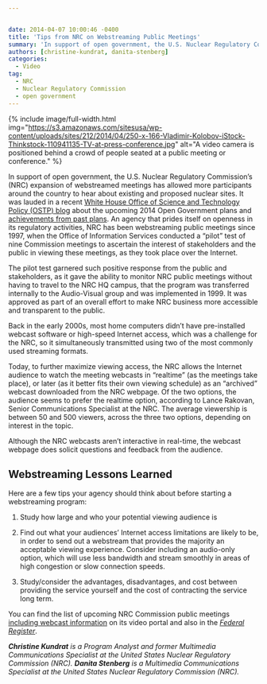 ```yaml
---


date: 2014-04-07 10:00:46 -0400
title: 'Tips from NRC on Webstreaming Public Meetings'
summary: 'In support of open government, the U.S. Nuclear Regulatory Commission&rsquo;s (NRC) expansion of webstreamed meetings has allowed more participants around the country to hear about existing and proposed nuclear sites. It was lauded in a recent White House Office of Science and Technology Policy (OSTP) blog about the upcoming 2014 Open Government plans and achievements'
authors: [christine-kundrat, danita-stenberg]
categories:
  - Video
tag:
  - NRC
  - Nuclear Regulatory Commission
  - open government
---
```


{% include image/full-width.html img="https://s3.amazonaws.com/sitesusa/wp-content/uploads/sites/212/2014/04/250-x-166-Vladimir-Kolobov-iStock-Thinkstock-110941135-TV-at-press-conference.jpg" alt="A video camera is positioned behind a crowd of people seated at a public meeting or conference." %}
 

In support of open government, the U.S. Nuclear Regulatory Commission’s (NRC) expansion of webstreamed meetings has allowed more participants around the country to hear about existing and proposed nuclear sites. It was lauded in a recent [White House Office of Science and Technology Policy (OSTP) blog](http://www.whitehouse.gov/blog/2014/02/28/we-love-it-when-plan-comes-together-0) about the upcoming 2014 Open Government plans and [achievements from past plans](https://www.WHATEVER/2014/03/10/we-love-it-when-a-plan-comes-together/). An agency that prides itself on openness in its regulatory activities, NRC has been webstreaming public meetings since 1997, when the Office of Information Services conducted a “pilot” test of nine Commission meetings to ascertain the interest of stakeholders and the public in viewing these meetings, as they took place over the Internet.

The pilot test garnered such positive response from the public and stakeholders, as it gave the ability to monitor NRC public meetings without having to travel to the NRC HQ campus, that the program was transferred internally to the Audio-Visual group and was implemented in 1999. It was approved as part of an overall effort to make NRC business more accessible and transparent to the public.

Back in the early 2000s, most home computers didn’t have pre-installed webcast software or high-speed Internet access, which was a challenge for the NRC, so it simultaneously transmitted using two of the most commonly used streaming formats.

Today, to further maximize viewing access, the NRC allows the Internet audience to watch the meeting webcasts in “realtime” (as the meetings take place), or later (as it better fits their own viewing schedule) as an “archived” webcast downloaded from the NRC webpage. Of the two options, the audience seems to prefer the realtime option, according to Lance Rakovan, Senior Communications Specialist at the NRC. The average viewership is between 50 and 500 viewers, across the three two options, depending on interest in the topic.

Although the NRC webcasts aren’t interactive in real-time, the webcast webpage does solicit questions and feedback from the audience.

## Webstreaming Lessons Learned

Here are a few tips your agency should think about before starting a webstreaming program:

1. Study how large and who your potential viewing audience is
  
2. Find out what your audiences’ Internet access limitations are likely to be, in order to send out a webstream that provides the majority an acceptable viewing experience. Consider including an audio-only option, which will use less bandwidth and stream smoothly in areas of high congestion or slow connection speeds.
  
3. Study/consider the advantages, disadvantages, and cost between providing the service yourself and the cost of contracting the service long term.

You can find the list of upcoming NRC Commission public meetings [including webcast information](http://video.nrc.gov/) on its video portal and also in the [_Federal Register_](https://www.federalregister.gov/agencies/nuclear-regulatory-commission).

_**Christine Kundrat** is a Program Analyst and former Multimedia Communications Specialist at the United States Nuclear Regulatory Commission (NRC). **Danita Stenberg** is a Multimedia Communications Specialist at the United States Nuclear Regulatory Commission (NRC)._